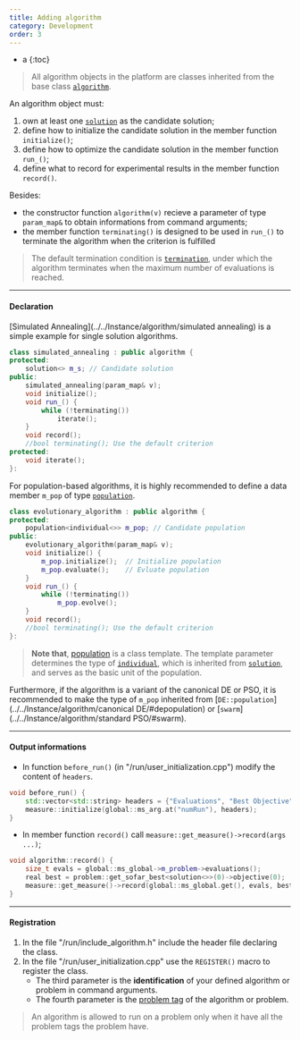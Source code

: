 ```yaml
---
title: Adding algorithm
category: Development
order: 3
---
```

- a
{:toc}

>All algorithm objects in the platform are classes inherited from the base class [`algorithm`](../../Core/algorithm/algorithm).

An algorithm object must:
1. own at least one [`solution`](../../Core/algorithm/solution) as the candidate solution;
1. define how to initialize the candidate solution in the member function `initialize()`;
1. define how to optimize the candidate solution in the member function `run_()`;
1. define what to record for experimental results in the member function `record()`.

Besides:
- the constructor function `algorithm(v)` recieve a parameter of type `param_map&` to obtain informations from command arguments;
- the member function `terminating()` is designed to be used in `run_()` to terminate the algorithm when the criterion is fulfilled

>The default termination condition is [`termination`](../../Core/algorithm/termination), under which the algorithm terminates when the maximum number of evaluations is reached. 
 
---

#### Declaration

[Simulated Annealing](../../Instance/algorithm/simulated annealing) is a simple example for single solution algorithms.

```c++
class simulated_annealing : public algorithm {
protected:
    solution<> m_s; // Candidate solution
public:
    simulated_annealing(param_map& v);
    void initialize();
    void run_() {
        while (!terminating())
            iterate();
    }
    void record();
    //bool terminating(); Use the default criterion
protected:
    void iterate();
}:
```

For population-based algorithms, it is highly recommended to define a data member `m_pop` of type [`population`](../../Core/algorithm/population).

```c++
class evolutionary_algorithm : public algorithm {
protected:
    population<individual<>> m_pop; // Candidate population
public:
    evolutionary_algorithm(param_map& v);
    void initialize() {
    	m_pop.initialize();  // Initialize population
    	m_pop.evaluate();    // Evluate population
    }
    void run_() {
        while (!terminating())
            m_pop.evolve();
    }
    void record();
    //bool terminating(); Use the default criterion
}:
```

>**Note that**, [population](Core/algorithm/population) is a class template. 
The template parameter determines the type of [`individual`](Core/algorithm/individual), which is inherited from [`solution`](Core/algorithm/solution),
and serves as the basic unit of the population.

Furthermore, if the algorithm is a variant of the canonical DE or PSO, it is recommended to make the type of `m_pop` inherited from [`DE::population`](../../Instance/algorithm/canonical DE/#depopulation) or [`swarm`](../../Instance/algorithm/standard PSO/#swarm).

---

#### Output informations

- In function `before_run()` (in "/run/user_initialization.cpp") modify the content of `headers`.

```c++
void before_run() {
    std::vector<std::string> headers = {"Evaluations", "Best Objective"};
    measure::initialize(global::ms_arg.at("numRun"), headers);
}
```

- In member function `record()` call `measure::get_measure()->record(args ...)`;

```c++
void algorithm::record() {
    size_t evals = global::ms_global->m_problem->evaluations();
    real best = problem::get_sofar_best<solution<>>(0)->objective(0);
    measure::get_measure()->record(global::ms_global.get(), evals, best);
}
```

---

#### Registration

1. In the file "/run/include_algorithm.h" include the header file declaring the class.
2. In the file "/run/user_initialization.cpp" use the `REGISTER()` macro to register the class.
	- The third parameter is the **identification** of your defined algorithm or problem in command arguments.
	- The fourth parameter is the [problem tag](../../Core/definition/#problem-tags) of the algorithm or problem.

> An algorithm is allowed to run on a problem only when it have all the problem tags the problem have. 